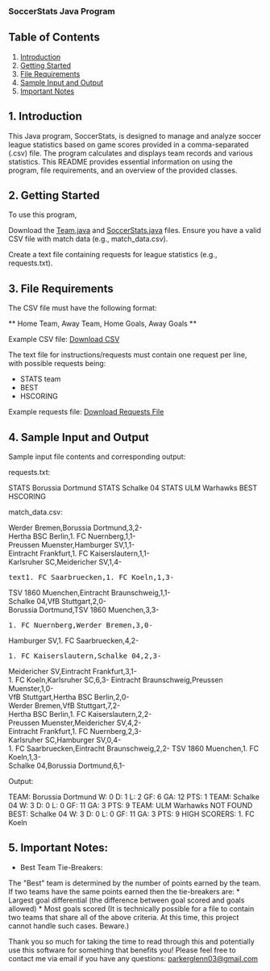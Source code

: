 ### SoccerStats Java Program

## Table of Contents

1. [Introduction](#1-introduction)
2. [Getting Started](#2-getting-started)
3. [File Requirements](#3-file-requirements)
4. [Sample Input and Output](#4-sample-input-and-output)
5. [Important Notes](#5-important-notes)

## 1. Introduction 

This Java program, SoccerStats, is designed to manage and analyze soccer league statistics based on game scores provided in a comma-separated (.csv) file. The program calculates and displays team records and various statistics. This README provides essential information on using the program, file requirements, and an overview of the provided classes.

## 2. Getting Started

To use this program,

Download the [Team.java]() and [SoccerStats.java]() files.
Ensure you have a valid CSV file with match data (e.g., match_data.csv).

Create a text file containing requests for league statistics (e.g., requests.txt).

## 3.  File Requirements

The CSV file must have the following format:

** Home Team, Away Team, Home Goals, Away Goals ** 

Example CSV file: [Download CSV]()

The text file for instructions/requests must contain one request per line, with possible requests being:

* STATS team
* BEST
* HSCORING

Example requests file: [Download Requests File]()


## 4. Sample Input and Output

Sample input file contents and corresponding output:
 
requests.txt:

STATS Borussia Dortmund
STATS Schalke 04
STATS ULM Warhawks
BEST
HSCORING

match_data.csv:

Werder Bremen,Borussia Dortmund,3,2-   
Hertha BSC Berlin,1. FC Nuernberg,1,1-  
Preussen Muenster,Hamburger SV,1,1-  
Eintracht Frankfurt,1. FC Kaiserslautern,1,1-  
Karlsruher SC,Meidericher SV,1,4-  
<pre>text1. FC Saarbruecken,1. FC Koeln,1,3-  </pre>
TSV 1860 Muenchen,Eintracht Braunschweig,1,1-  
Schalke 04,VfB Stuttgart,2,0-  
Borussia Dortmund,TSV 1860 Muenchen,3,3-  
<pre>1. FC Nuernberg,Werder Bremen,3,0- </pre>
Hamburger SV,1. FC Saarbruecken,4,2-  
<pre>1. FC Kaiserslautern,Schalke 04,2,3- </pre>
Meidericher SV,Eintracht Frankfurt,3,1-  
</pre>1. FC Koeln,Karlsruher SC,6,3-  </pre>
Eintracht Braunschweig,Preussen Muenster,1,0-  
VfB Stuttgart,Hertha BSC Berlin,2,0-  
Werder Bremen,VfB Stuttgart,7,2-  
Hertha BSC Berlin,1. FC Kaiserslautern,2,2-  
Preussen Muenster,Meidericher SV,4,2-  
Eintracht Frankfurt,1. FC Nuernberg,2,3-  
Karlsruher SC,Hamburger SV,0,4-  
</pre>1. FC Saarbruecken,Eintracht Braunschweig,2,2-  </pre>
TSV 1860 Muenchen,1. FC Koeln,1,3-  
Schalke 04,Borussia Dortmund,6,1-  


Output:

TEAM: Borussia Dortmund W: 0 D: 1 L: 2 GF: 6 GA: 12 PTS: 1
TEAM: Schalke 04 W: 3 D: 0 L: 0 GF: 11 GA: 3 PTS: 9
TEAM: ULM Warhawks NOT FOUND
BEST: Schalke 04 W: 3 D: 0 L: 0 GF: 11 GA: 3 PTS: 9
HIGH SCORERS: 1. FC Koeln


## 5. Important Notes:

* Best Team Tie-Breakers:

The "Best" team is determined by the number of points earned by the team. If two teams have the same points earned then the tie-breakers are:
        * Largest goal differential (the difference between goal scored and goals allowed)
        * Most goals scored
(It is technically possible for a file to contain two teams that share all of the above criteria. At this time, this project cannot handle such cases. Beware.)

Thank you so much for taking the time to read through this and potentially use this software for something that benefits you! Please feel free to contact me via email if you have any questions: parkerglenn03@gmail.com
